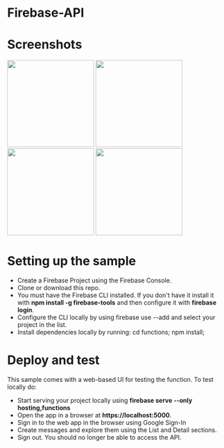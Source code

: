 # Firebase-API

# Screenshots
<img src = "http://ui2n.com/git-screenshots/fire1.png" width="200" height="auto">
<img src = "http://ui2n.com/git-screenshots/fire2.png" width="200" height="auto">
<img src = "http://ui2n.com/git-screenshots/fire3.png" width="200" height="auto">
<img src = "http://ui2n.com/git-screenshots/fire4.png" width="200" height="auto">


# Setting up the sample
<ul>
  <li>Create a Firebase Project using the Firebase Console.</li>
  <li>Clone or download this repo.</li>
  <li>You must have the Firebase CLI installed. If you don't have it install it with <b>npm install -g firebase-tools</b> and then   configure it with <b>firebase login</b>.</li>
  <li>Configure the CLI locally by using firebase use --add and select your project in the list.</li>
  <li>Install dependencies locally by running: cd functions; npm install;</li>
</ul>

# Deploy and test
This sample comes with a web-based UI for testing the function. To test locally do:
<ul>
  <li>Start serving your project locally using <b>firebase serve --only hosting,functions</b></li>
  <li>Open the app in a browser at <b>https://localhost:5000</b>.</li>
  <li>Sign in to the web app in the browser using Google Sign-In</li>
  <li>Create messages and explore them using the List and Detail sections.</li>
  <li>Sign out. You should no longer be able to access the API.</li>
</ul>


